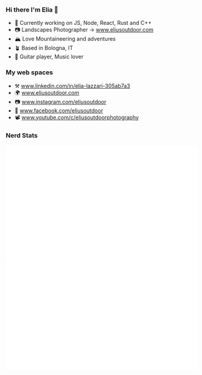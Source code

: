 ### Hi there I'm Elia 👋

- 🔭 Currently working on JS, Node, React, Rust and C++
- 📷 Landscapes Photographer -> www.eliusoutdoor.com
- 🏔️ Love Mountaineering and adventures
- 🪴 Based in Bologna, IT
- 🎸 Guitar player, Music lover

### My web spaces

 - ⚒️ www.linkedin.com/in/elia-lazzari-305ab7a3
 - 🌍 www.eliusoutdoor.com
 - 📷 www.instagram.com/eliusoutdoor
 - 📒 www.facebook.com/eliusoutdoor
 - 📽️ www.youtube.com/c/eliusoutdoorphotography

### Nerd Stats

![](https://raw.githubusercontent.com/elius94/github-stats/master/generated/overview.svg#gh-dark-mode-only)
![](https://raw.githubusercontent.com/elius94/github-stats/master/generated/languages.svg#gh-dark-mode-only)
